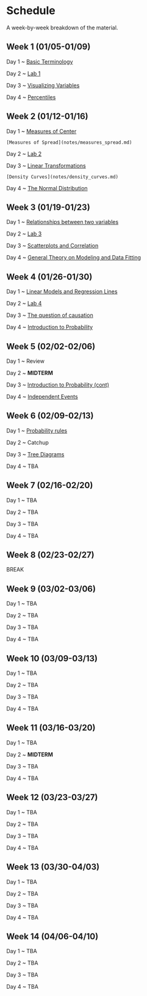 # Schedule

A week-by-week breakdown of the material.

## Week  1 (01/05-01/09)

Day 1
  ~ [Basic Terminology](notes/basic_terminology.md)

Day 2
  ~ [Lab 1](labs/1.md)

Day 3
  ~ [Visualizing Variables](notes/visualizing_distributions.md)

Day 4
  ~ [Percentiles](notes/percentiles.md)

## Week  2 (01/12-01/16)

Day 1
  ~ [Measures of Center](notes/measures_center.md)

    [Measures of Spread](notes/measures_spread.md)

Day 2
  ~ [Lab 2](labs/2.md)

Day 3
  ~ [Linear Transformations](notes/linear_transformations.md)

    [Density Curves](notes/density_curves.md)

Day 4
  ~ [The Normal Distribution](notes/normal_distribution.md)

## Week  3 (01/19-01/23)

Day 1
  ~ [Relationships between two variables](notes/relationships.md)

Day 2
  ~ [Lab 3](labs/3.md)

Day 3
  ~ [Scatterplots and Correlation](notes/scatterplot_correlation.md)

Day 4
  ~ [General Theory on Modeling and Data Fitting](notes/modeling_general.md)

## Week  4 (01/26-01/30)

Day 1
  ~ [Linear Models and Regression Lines](notes/linear_regression.md)

Day 2
  ~ [Lab 4](labs/4.md)

Day 3
  ~ [The question of causation](notes/correlation_causation.md)

Day 4
  ~ [Introduction to Probability](notes/probability_intro.md)

## Week  5 (02/02-02/06)

Day 1
  ~ Review

Day 2
  ~ **MIDTERM**

Day 3
  ~ [Introduction to Probability (cont)](notes/probability_intro.md)

Day 4
  ~ [Independent Events](notes/independent_events.md)

## Week  6 (02/09-02/13)

Day 1
  ~ [Probability rules](notes/probability_rules.md)

Day 2
  ~ Catchup

Day 3
  ~ [Tree Diagrams](notes/decision_trees.md)

Day 4
  ~ TBA

## Week  7 (02/16-02/20)

Day 1
  ~ TBA

Day 2
  ~ TBA

Day 3
  ~ TBA

Day 4
  ~ TBA

## Week  8 (02/23-02/27)

BREAK

## Week  9 (03/02-03/06)

Day 1
  ~ TBA

Day 2
  ~ TBA

Day 3
  ~ TBA

Day 4
  ~ TBA

## Week 10 (03/09-03/13)

Day 1
  ~ TBA

Day 2
  ~ TBA

Day 3
  ~ TBA

Day 4
  ~ TBA

## Week 11 (03/16-03/20)

Day 1
  ~ TBA

Day 2
  ~ **MIDTERM**

Day 3
  ~ TBA

Day 4
  ~ TBA

## Week 12 (03/23-03/27)

Day 1
  ~ TBA

Day 2
  ~ TBA

Day 3
  ~ TBA

Day 4
  ~ TBA

## Week 13 (03/30-04/03)

Day 1
  ~ TBA

Day 2
  ~ TBA

Day 3
  ~ TBA

Day 4
  ~ TBA

## Week 14 (04/06-04/10)

Day 1
  ~ TBA

Day 2
  ~ TBA

Day 3
  ~ TBA

Day 4
  ~ TBA
